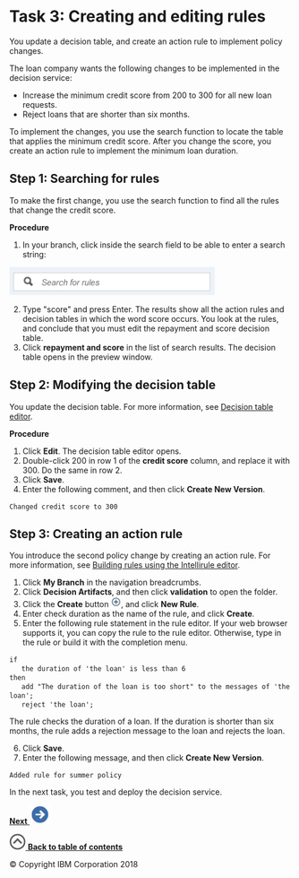 # Task 3: Creating and editing rules

You update a decision table, and create an action rule to implement policy changes.

The loan company wants the following changes to be implemented in the decision service:

-   Increase the minimum credit score from 200 to 300 for all new loan requests.
-   Reject loans that are shorter than six months.

To implement the changes, you use the search function to locate the table that applies the minimum credit score. After you change the score, you create an action rule to implement the minimum loan duration.

## Step 1: Searching for rules

To make the first change, you use the search function to find all the rules that change the credit score.

**Procedure**
1.   In your branch, click inside the search field to be able to enter a search string: 

![Image shows the search field.](../tut_cloud_getstart_ghimages/scrn_gs_rules_search.jpg)

2.   Type "score" and press Enter. The results show all the action rules and decision tables in which the word score occurs. You look at the rules, and conclude that you must edit the repayment and score decision table.
3.   Click **repayment and score** in the list of search results. The decision table opens in the preview window. 

## Step 2: Modifying the decision table

You update the decision table. For more information, see [Decision table editor](https://www.ibm.com/support/knowledgecenter/SS7J8H/com.ibm.odm.dcenter.bu.bconsole/dtables/con_bc_dteditor_overview.html).

**Procedure**
1.   Click **Edit**. The decision table editor opens.
2.   Double-click 200 in row 1 of the **credit score** column, and replace it with 300. Do the same in row 2.
3.   Click **Save**. 
4.   Enter the following comment, and then click **Create New Version**. 

    Changed credit score to 300


## Step 3: Creating an action rule

You introduce the second policy change by creating an action rule. For more information, see [Building rules using the Intellirule editor](https://www.ibm.com/support/knowledgecenter/SS7J8H/com.ibm.odm.dcenter.bu.bconsole/shared_intellirule/tpc_intelli_build_rules.html).

1.   Click **My Branch** in the navigation breadcrumbs. 
2.   Click **Decision Artifacts**, and then click **validation** to open the folder. 
3.   Click the **Create** button ![""](../tut_cloud_getstart_ghimages/icon_gs_releases_plus.jpg), and click **New Rule**. 
4.   Enter check duration as the name of the rule, and click **Create**. 
5.   Enter the following rule statement in the rule editor. If your web browser supports it, you can copy the rule to the rule editor. Otherwise, type in the rule or build it with the completion menu.


    if
       the duration of 'the loan' is less than 6
    then
       add "The duration of the loan is too short" to the messages of 'the loan';
       reject 'the loan';
    

The rule checks the duration of a loan. If the duration is shorter than six months, the rule adds a rejection message to the loan and rejects the loan.

6.   Click **Save**. 
7.   Enter the following message, and then click **Create New Version**. 

    Added rule for summer policy


In the next task, you test and deploy the decision service.

[**Next** ![""](../tut_cloud_getstart_ghimages/next.jpg)](../tut_cloud_getstart_ghtopics/tut_cloud_getstart_test_lsn.md)

[![""](../tut_cloud_getstart_ghimages/home.jpg) **Back to table of contents**](../README.md)

© Copyright IBM Corporation 2018

